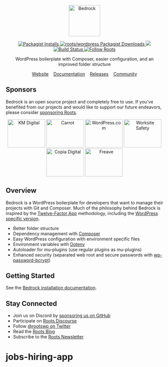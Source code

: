 <p align="center">
  <a href="https://roots.io/bedrock/">
    <img alt="Bedrock" src="https://cdn.roots.io/app/uploads/logo-bedrock.svg" height="100">
  </a>
</p>

<p align="center">
  <a href="https://packagist.org/packages/roots/bedrock">
    <img alt="Packagist Installs" src="https://img.shields.io/packagist/dt/roots/bedrock?label=projects%20created&colorB=2b3072&colorA=525ddc&style=flat-square">
  </a>

  <a href="https://packagist.org/packages/roots/wordpress">
    <img alt="roots/wordpress Packagist Downloads" src="https://img.shields.io/packagist/dt/roots/wordpress?label=roots%2Fwordpress%20downloads&logo=roots&logoColor=white&colorB=2b3072&colorA=525ddc&style=flat-square">
  </a>
  
  <img src="https://img.shields.io/badge/dynamic/json.svg?url=https://raw.githubusercontent.com/roots/bedrock/master/composer.json&label=wordpress&logo=roots&logoColor=white&query=$.require[%22roots/wordpress%22]&colorB=2b3072&colorA=525ddc&style=flat-square">

  <a href="https://github.com/roots/bedrock/actions/workflows/ci.yml">
    <img alt="Build Status" src="https://img.shields.io/github/actions/workflow/status/roots/bedrock/ci.yml?branch=master&logo=github&label=CI&style=flat-square">
  </a>

  <a href="https://twitter.com/rootswp">
    <img alt="Follow Roots" src="https://img.shields.io/badge/follow%20@rootswp-1da1f2?logo=twitter&logoColor=ffffff&message=&style=flat-square">
  </a>
</p>

<p align="center">WordPress boilerplate with Composer, easier configuration, and an improved folder structure</p>

<p align="center">
  <a href="https://roots.io/bedrock/">Website</a> &nbsp;&nbsp; <a href="https://roots.io/bedrock/docs/installation/">Documentation</a> &nbsp;&nbsp; <a href="https://github.com/roots/bedrock/releases">Releases</a> &nbsp;&nbsp; <a href="https://discourse.roots.io/">Community</a>
</p>

## Sponsors

Bedrock is an open source project and completely free to use. If you've benefited from our projects and would like to support our future endeavors, please consider [sponsoring Roots](https://github.com/sponsors/roots).

<div align="center">
<a href="https://k-m.com/"><img src="https://cdn.roots.io/app/uploads/km-digital.svg" alt="KM Digital" width="120" height="90"></a> <a href="https://carrot.com/"><img src="https://cdn.roots.io/app/uploads/carrot.svg" alt="Carrot" width="120" height="90"></a> <a href="https://wordpress.com/"><img src="https://cdn.roots.io/app/uploads/wordpress.svg" alt="WordPress.com" width="120" height="90"></a> <a href="https://worksitesafety.ca/careers/"><img src="https://cdn.roots.io/app/uploads/worksite-safety.svg" alt="Worksite Safety" width="120" height="90"></a> <a href="https://www.copiadigital.com/"><img src="https://cdn.roots.io/app/uploads/copia-digital.svg" alt="Copia Digital" width="120" height="90"></a> <a href="https://www.freave.com/"><img src="https://cdn.roots.io/app/uploads/freave.svg" alt="Freave" width="120" height="90"></a>
</div>

## Overview

Bedrock is a WordPress boilerplate for developers that want to manage their projects with Git and Composer. Much of the philosophy behind Bedrock is inspired by the [Twelve-Factor App](http://12factor.net/) methodology, including the [WordPress specific version](https://roots.io/twelve-factor-wordpress/).

- Better folder structure
- Dependency management with [Composer](https://getcomposer.org)
- Easy WordPress configuration with environment specific files
- Environment variables with [Dotenv](https://github.com/vlucas/phpdotenv)
- Autoloader for mu-plugins (use regular plugins as mu-plugins)
- Enhanced security (separated web root and secure passwords with [wp-password-bcrypt](https://github.com/roots/wp-password-bcrypt))

## Getting Started

See the [Bedrock installation documentation](https://roots.io/bedrock/docs/installation/).

## Stay Connected

- Join us on Discord by [sponsoring us on GitHub](https://github.com/sponsors/roots)
- Participate on [Roots Discourse](https://discourse.roots.io/)
- Follow [@rootswp on Twitter](https://twitter.com/rootswp)
- Read the [Roots Blog](https://roots.io/blog/)
- Subscribe to the [Roots Newsletter](https://roots.io/newsletter/)
# jobs-hiring-app
